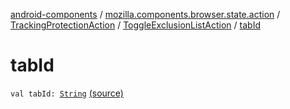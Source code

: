 [android-components](../../../index.md) / [mozilla.components.browser.state.action](../../index.md) / [TrackingProtectionAction](../index.md) / [ToggleExclusionListAction](index.md) / [tabId](./tab-id.md)

# tabId

`val tabId: `[`String`](https://kotlinlang.org/api/latest/jvm/stdlib/kotlin/-string/index.html) [(source)](https://github.com/mozilla-mobile/android-components/blob/master/components/browser/state/src/main/java/mozilla/components/browser/state/action/BrowserAction.kt#L231)